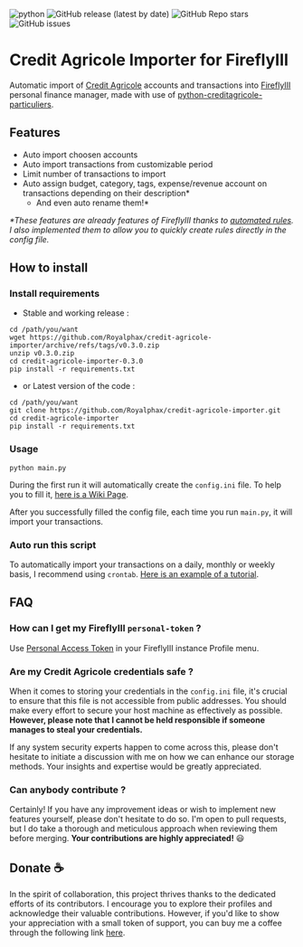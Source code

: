 ![python](https://img.shields.io/badge/Python-3776AB?style=flat&logo=python&logoColor=white) 
![GitHub release (latest by date)](https://img.shields.io/github/v/release/royalphax/credit-agricole-importer?color=brightgreen)
![GitHub Repo stars](https://img.shields.io/github/stars/royalphax/credit-agricole-importer?color=yellow)
![GitHub issues](https://img.shields.io/github/issues/royalphax/credit-agricole-importer?color=yellow)

# Credit Agricole Importer for FireflyIII

Automatic import of [Credit Agricole](https://www.credit-agricole.fr/) accounts and transactions into [FireflyIII](https://github.com/firefly-iii/firefly-iii) personal finance manager, 
made with use of [python-creditagricole-particuliers](https://github.com/dmachard/python-creditagricole-particuliers).

## Features
- Auto import choosen accounts
- Auto import transactions from customizable period
- Limit number of transactions to import
- Auto assign budget, category, tags, expense/revenue account on transactions depending on their description*
  - And even auto rename them!*

_*These features are already features of FireflyIII thanks to [automated rules](https://docs.firefly-iii.org/firefly-iii/pages-and-features/rules/). I also implemented them to allow you to quickly create rules directly in the config file._

## How to install

### Install requirements
* Stable and working release :
```
cd /path/you/want
wget https://github.com/Royalphax/credit-agricole-importer/archive/refs/tags/v0.3.0.zip
unzip v0.3.0.zip
cd credit-agricole-importer-0.3.0
pip install -r requirements.txt
```
* or Latest version of the code :
```
cd /path/you/want
git clone https://github.com/Royalphax/credit-agricole-importer.git
cd credit-agricole-importer
pip install -r requirements.txt
```
### Usage
```
python main.py
```

During the first run it will automatically create the ```config.ini``` file. To help you to fill it, [here is a Wiki Page](https://github.com/Royalphax/credit-agricole-importer/wiki/Config-file).

After you successfully filled the config file, each time you run ```main.py```, it will import your transactions.

### Auto run this script

To automatically import your transactions on a daily, monthly or weekly basis, I recommend using `crontab`. [Here is an example of a tutorial](https://www.tutorialspoint.com/unix_commands/crontab.htm).

## FAQ

### How can I get my FireflyIII `personal-token` ?

Use [Personal Access Token](https://docs.firefly-iii.org/how-to/firefly-iii/features/api/#personal-access-token_1) in your FireflyIII instance Profile menu.

### Are my Credit Agricole credentials safe ?

When it comes to storing your credentials in the ```config.ini``` file, it's crucial to ensure that this file is not accessible from public addresses. You should make every effort to secure your host machine as effectively as possible. **However, please note that I cannot be held responsible if someone manages to steal your credentials.** 

If any system security experts happen to come across this, please don't hesitate to initiate a discussion with me on how we can enhance our storage methods. Your insights and expertise would be greatly appreciated.

### Can anybody contribute ?

Certainly! If you have any improvement ideas or wish to implement new features yourself, please don't hesitate to do so. I'm open to pull requests, but I do take a thorough and meticulous approach when reviewing them before merging. **Your contributions are highly appreciated!** 😃

## Donate ☕

In the spirit of collaboration, this project thrives thanks to the dedicated efforts of its contributors. I encourage you to explore their profiles and acknowledge their valuable contributions. However, if you'd like to show your appreciation with a small token of support, you can buy me a coffee through the following link  [here](https://www.paypal.com/donate/?hosted_button_id=JK6FX89RB8K5Y).

